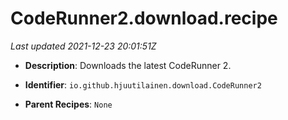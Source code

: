# CodeRunner2.download.recipe

_Last updated 2021-12-23 20:01:51Z_

- **Description**: Downloads the latest CodeRunner 2.

- **Identifier**: `io.github.hjuutilainen.download.CodeRunner2`

- **Parent Recipes**: `None`
